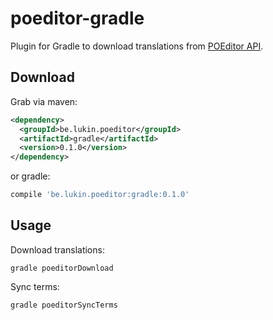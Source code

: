 poeditor-gradle
===============

Plugin for Gradle to download translations from [POEditor API](https://poeditor.com/).

Download
--------

Grab via maven:
```xml
<dependency>
  <groupId>be.lukin.poeditor</groupId>
  <artifactId>gradle</artifactId>
  <version>0.1.0</version>
</dependency>
```
or gradle:
```groovy
compile 'be.lukin.poeditor:gradle:0.1.0'
```

Usage
-----

Download translations:
```
gradle poeditorDownload
```

Sync terms:
```
gradle poeditorSyncTerms
```
